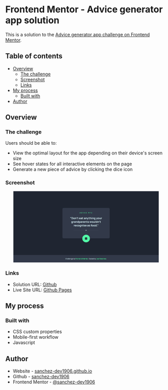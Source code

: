 # Frontend Mentor - Advice generator app solution

This is a solution to the [Advice generator app challenge on Frontend Mentor](https://www.frontendmentor.io/challenges/advice-generator-app-QdUG-13db). 

## Table of contents

- [Overview](#overview)
  - [The challenge](#the-challenge)
  - [Screenshot](#screenshot)
  - [Links](#links)
- [My process](#my-process)
  - [Built with](#built-with)
- [Author](#author)

## Overview

### The challenge

Users should be able to:

- View the optimal layout for the app depending on their device's screen size
- See hover states for all interactive elements on the page
- Generate a new piece of advice by clicking the dice icon

### Screenshot

<img src="./docs/assets/screenshot/desktop.jpg" style="max-width: 1000px;width: 90%; display: block; margin: 0 auto;">

### Links

- Solution URL: [Github](https://github.com/sanchez-dev1906/frontendmentor---challenge-12/)
- Live Site URL: [Github Pages](https://sanchez-dev1906.github.io/frontendmentor---challenge-12/)

## My process

### Built with

- CSS custom properties
- Mobile-first workflow
- Javascript

## Author

- Website - [sanchez-dev1906.github.io](https://sanchez-dev1906.github.io)
- Github - [sanchez-dev1906](https://github.com/sanchez-dev1906)
- Frontend Mentor - [@sanchez-dev1906](https://www.frontendmentor.io/profile/sanchez-dev1906)
